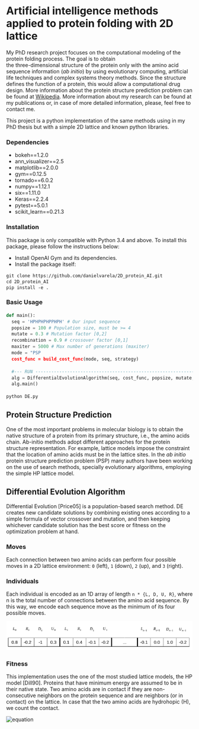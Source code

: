 # Artificial intelligence methods applied to protein folding with 2D lattice

My PhD research project focuses on the computational modeling of the protein folding process. The goal is to obtain  
the three-dimensional structure of the protein only with the amino acid  sequence information (*ab initio*) by using evolutionary computing, artificial life techniques and complex systems theory methods. Since the structure defines the function of a protein, this would allow a computational drug design. More information about the protein structure prediction problem can be found at [Wikipedia](https://en.wikipedia.org/wiki/Protein_structure_prediction). More information about my research can be found at my publications or, in case of more detailed information, please, feel free to contact me.

This project is a python implementation of the same methods using in my PhD thesis but with a simple 2D lattice and known python libraries.

### Dependencies

* bokeh==1.2.0
* ann_visualizer==2.5
* matplotlib==2.0.0
* gym==0.12.5
* tornado==6.0.2
* numpy==1.12.1
* six==1.11.0
* Keras==2.2.4
* pytest==5.0.1
* scikit_learn==0.21.3

### Installation
This package is only compatible with Python 3.4 and above. To install this package, please follow the instructions below:

* Install OpenAI Gym and its dependencies.
* Install the package itself:

```
git clone https://github.com/danielvarela/2D_protein_AI.git
cd 2D_protein_AI
pip install -e .
```

### Basic Usage

```python
def main():  
  seq = 'HPHPHPHPPHPH' # Our input sequence  
  popsize = 100 # Population size, must be >= 4   	
  mutate = 0.3 # Mutation factor [0,2]   
  recombination = 0.9 # crossover factor [0,1]
  maxiter = 5000 # Max number of generations (maxiter)
  mode = "PSP
  cost_func = build_cost_func(mode, seq, strategy)
  
  #--- RUN ------------------------------------------------------------------+
  alg = DifferentialEvolutionAlgorithm(seq, cost_func, popsize, mutate, recombination, maxiter)
  alg.main()

python DE.py
```


## Protein Structure Prediction

One of the most important problems in molecular biology is to obtain the native structure of a protein from its primary structure, i.e., the amino acids chain. Ab-initio methods adopt different approaches for the protein structure representation. For example, lattice models impose the constraint that the location of amino acids must be in the lattice sites. In the *ab initio* protein structure prediction problem (PSP) many authors have been working on the use of search methods, specially evolutionary algorithms, employing the simple HP lattice model.


## Differential Evolution Algorithm

Differential Evolution [Price05] is a population-based search method. DE creates new candidate solutions by combining existing ones according to a simple formula of vector crossover and mutation, and then keeping whichever candidate solution has the best score or fitness on the optimization problem at hand. 


### Moves

Each connection between two amino acids can perform four possible moves in a 2D lattice environment:  `0`  (left),  `1`  (down),  `2`  (up), and  `3`  (right). 

### Individuals

Each individual is encoded as an 1D array of length `n * {L, D, U, R}`, where n is the total number of connections between the amino acid sequence. By this way, we encode each sequence move as the minimum of its four possible moves.

![img](https://github.com/danielvarela/2D_protein_AI/blob/master/images/individual_encoding.png)

### Fitness

This implementation uses the one of the most studied lattice models, the HP model [Dill90]. Proteins that have minimum energy are assumed to be in their native state. Two amino acids are in contact if they are non-consecutive neighbors on the protein sequence and are neighbors (or in contact) on the lattice. In case that the two amino acids are hydrohopic (H), we count the contact.

![equation](https://latex.codecogs.com/gif.latex?E&space;=&space;\sum_{i&space;<&space;j&space;&space;1}&space;c_{ij}&space;\cdot&space;e_{ij})


